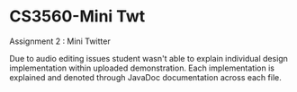 # CS3560-Mini Twt
 Assignment 2 : Mini Twitter

 Due to audio editing issues student wasn't able to explain individual design implementation within uploaded demonstration.
 Each implementation is explained and denoted through JavaDoc documentation across each file.



